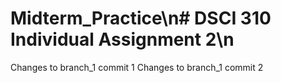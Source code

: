 # Midterm_Practice\n# DSCI 310 Individual Assignment 2\n
Changes to branch_1 commit 1
Changes to branch_1 commit 2
